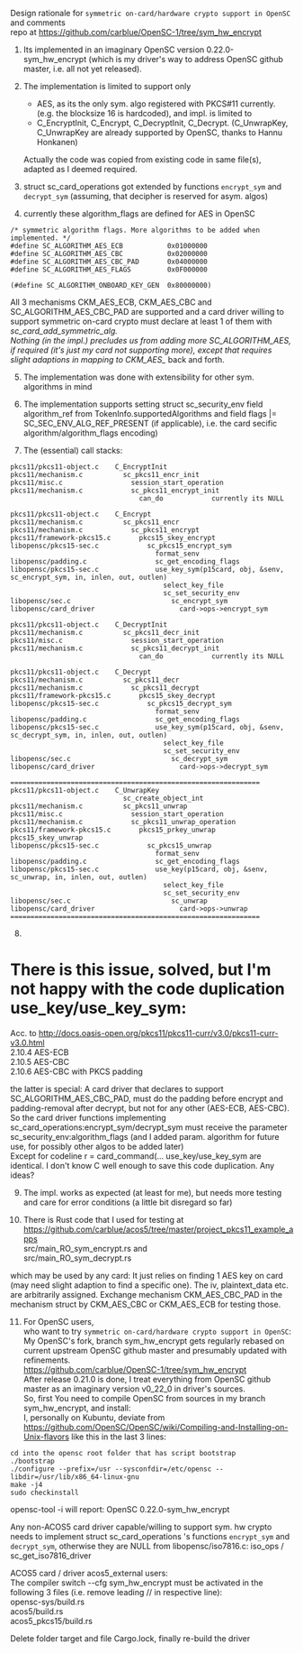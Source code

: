 Design rationale for `symmetric on-card/hardware crypto support in OpenSC` and comments  
repo at https://github.com/carblue/OpenSC-1/tree/sym_hw_encrypt  

1. Its implemented in an imaginary OpenSC version  0.22.0-sym_hw_encrypt (which is my driver's way to address  OpenSC github master, i.e. all not yet released).

2. The implementation is limited to support only  
   - AES, as its the only sym. algo registered with PKCS#11 currently.  
     (e.g. the blocksize 16 is hardcoded),  and impl. is limited to  
   - C_EncryptInit, C_Encrypt, C_DecryptInit, C_Decrypt.   (C_UnwrapKey, C_UnwrapKey are already supported by OpenSC, thanks to Hannu Honkanen)

   Actually the code was copied from existing code in same file(s), adapted as I deemed required.

3. struct sc_card_operations got extended by functions `encrypt_sym` and `decrypt_sym` (assuming, that decipher is reserved for asym. algos)

4. currently these algorithm_flags are defined for AES in OpenSC
```
/* symmetric algorithm flags. More algorithms to be added when implemented. */
#define SC_ALGORITHM_AES_ECB           0x01000000
#define SC_ALGORITHM_AES_CBC           0x02000000
#define SC_ALGORITHM_AES_CBC_PAD       0x04000000
#define SC_ALGORITHM_AES_FLAGS         0x0F000000

(#define SC_ALGORITHM_ONBOARD_KEY_GEN  0x80000000)
```
   All 3 mechanisms CKM_AES_ECB, CKM_AES_CBC and SC_ALGORITHM_AES_CBC_PAD are supported and a card driver willing to support symmetric on-card crypto must declare at least 1 of them with _sc_card_add_symmetric_alg.  
   Nothing (in the impl.) precludes us from adding more  SC_ALGORITHM_AES_*, if required (it's just my card not supporting more), except that requires slight adaptions in mapping to  CKM_AES_*  back and forth.

5. The implementation was done with extensibility for other sym. algorithms in mind

6. The implementation supports setting struct sc_security_env field algorithm_ref from TokenInfo.supportedAlgorithms and field flags |= SC_SEC_ENV_ALG_REF_PRESENT (if applicable), i.e. the card secific algorithm/algorithm_flags encoding)

7. The (essential) call stacks:
```
pkcs11/pkcs11-object.c    C_EncryptInit  
pkcs11/mechanism.c          sc_pkcs11_encr_init  
pkcs11/misc.c                 session_start_operation  
pkcs11/mechanism.c            sc_pkcs11_encrypt_init  
                                can_do            currently its NULL

pkcs11/pkcs11-object.c    C_Encrypt  
pkcs11/mechanism.c          sc_pkcs11_encr  
pkcs11/mechanism.c            sc_pkcs11_encrypt  
pkcs11/framework-pkcs15.c       pkcs15_skey_encrypt  
libopensc/pkcs15-sec.c            sc_pkcs15_encrypt_sym  
                                    format_senv  
libopensc/padding.c                 sc_get_encoding_flags  
libopensc/pkcs15-sec.c              use_key_sym(p15card, obj, &senv, sc_encrypt_sym, in, inlen, out, outlen)  
                                      select_key_file  
                                      sc_set_security_env  
libopensc/sec.c                         sc_encrypt_sym  
libopensc/card_driver                     card->ops->encrypt_sym

pkcs11/pkcs11-object.c    C_DecryptInit  
pkcs11/mechanism.c          sc_pkcs11_decr_init  
pkcs11/misc.c                 session_start_operation  
pkcs11/mechanism.c            sc_pkcs11_decrypt_init  
                                can_do            currently its NULL

pkcs11/pkcs11-object.c    C_Decrypt  
pkcs11/mechanism.c          sc_pkcs11_decr  
pkcs11/mechanism.c            sc_pkcs11_decrypt  
pkcs11/framework-pkcs15.c       pkcs15_skey_decrypt  
libopensc/pkcs15-sec.c            sc_pkcs15_decrypt_sym  
                                    format_senv  
libopensc/padding.c                 sc_get_encoding_flags  
libopensc/pkcs15-sec.c              use_key_sym(p15card, obj, &senv, sc_decrypt_sym, in, inlen, out, outlen)  
                                      select_key_file  
                                      sc_set_security_env  
libopensc/sec.c                         sc_decrypt_sym  
libopensc/card_driver                     card->ops->decrypt_sym  

==============================================================  
pkcs11/pkcs11-object.c    C_UnwrapKey  
                            sc_create_object_int  
pkcs11/mechanism.c          sc_pkcs11_unwrap  
pkcs11/misc.c                 session_start_operation  
pkcs11/mechanism.c            sc_pkcs11_unwrap_operation  
pkcs11/framework-pkcs15.c       pkcs15_prkey_unwrap      pkcs15_skey_unwrap  
libopensc/pkcs15-sec.c            sc_pkcs15_unwrap  
                                    format_senv  
libopensc/padding.c                 sc_get_encoding_flags  
libopensc/pkcs15-sec.c              use_key(p15card, obj, &senv, sc_unwrap, in, inlen, out, outlen)  
                                      select_key_file  
                                      sc_set_security_env  
libopensc/sec.c                         sc_unwrap  
libopensc/card_driver                     card->ops->unwrap  
==============================================================
```


8.
# There is this issue, solved, but I'm not happy with the code duplication use_key/use_key_sym: #  
Acc. to http://docs.oasis-open.org/pkcs11/pkcs11-curr/v3.0/pkcs11-curr-v3.0.html  
2.10.4 AES-ECB  
2.10.5 AES-CBC  
2.10.6 AES-CBC with PKCS padding  

the latter is special: A card driver that declares to support SC_ALGORITHM_AES_CBC_PAD, must do the padding before encrypt and padding-removal after decrypt, but not for any other (AES-ECB, AES-CBC).
So the card driver functions implementing sc_card_operations:encrypt_sym/decrypt_sym must receive the parameter sc_security_env:algorithm_flags (and I added param. algorithm for future use, for possibly other algos to be added later)  
Except for codeline  r = card_command(...  use_key/use_key_sym are identical. I don't know C well enough to save this code duplication. Any ideas?

9. The impl. works as expected (at least for me), but needs more testing and care for error conditions (a little bit disregard so far)

10. There is Rust code that I used for testing at https://github.com/carblue/acos5/tree/master/project_pkcs11_example_apps  
src/main_RO_sym_encrypt.rs  and  
src/main_RO_sym_decrypt.rs  

which may be used by any card: It just relies on finding 1 AES key on card (may need slight adaption to find a specific one).
The iv, plaintext_data etc. are arbitrarily assigned. Exchange mechanism CKM_AES_CBC_PAD in the mechanism struct by CKM_AES_CBC or CKM_AES_ECB for testing those.


11. For OpenSC users,  
who want to try `symmetric on-card/hardware crypto support in OpenSC`:  
My OpenSC's fork, branch sym_hw_encrypt gets regularly rebased on current upstream OpenSC github master and presumably updated with refinements.  
https://github.com/carblue/OpenSC-1/tree/sym_hw_encrypt  
After release 0.21.0 is done, I treat everything from OpenSC github master as an imaginary version v0_22_0 in driver's sources.  
So, first You need to compile OpenSC from sources in my branch sym_hw_encrypt, and install:  
I, personally on Kubuntu, deviate from https://github.com/OpenSC/OpenSC/wiki/Compiling-and-Installing-on-Unix-flavors like this in the last 3 lines:  
```
cd into the opensc root folder that has script bootstrap
./bootstrap
./configure --prefix=/usr --sysconfdir=/etc/opensc --libdir=/usr/lib/x86_64-linux-gnu
make -j4
sudo checkinstall
```

opensc-tool -i will report:  OpenSC 0.22.0-sym_hw_encrypt

Any non-ACOS5 card driver capable/willing to support sym. hw crypto needs to implement struct sc_card_operations 's functions `encrypt_sym` and `decrypt_sym`, otherwise they are NULL from libopensc/iso7816.c: iso_ops / sc_get_iso7816_driver

ACOS5 card / driver acos5_external users:  
The compiler switch --cfg sym_hw_encrypt must be activated in the following 3 files (i.e. remove leading // in respective line):  
opensc-sys/build.rs  
acos5/build.rs  
acos5_pkcs15/build.rs

Delete folder target and file Cargo.lock, finally re-build the driver
